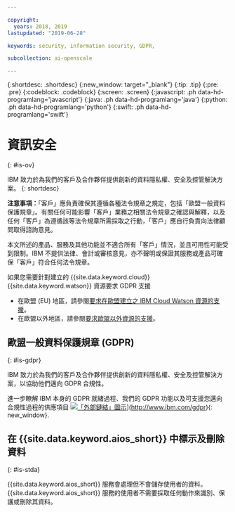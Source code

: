 ```yaml
---

copyright:
  years: 2018, 2019
lastupdated: "2019-06-28"

keywords: security, information security, GDPR, 

subcollection: ai-openscale

---
```


{:shortdesc: .shortdesc}
{:new_window: target="_blank"}
{:tip: .tip}
{:pre: .pre}
{:codeblock: .codeblock}
{:screen: .screen}
{:javascript: .ph data-hd-programlang='javascript'}
{:java: .ph data-hd-programlang='java'}
{:python: .ph data-hd-programlang='python'}
{:swift: .ph data-hd-programlang='swift'}

# 資訊安全
{: #is-ov}

IBM 致力於為我們的客戶及合作夥伴提供創新的資料隱私權、安全及控管解決方案。
{: shortdesc}

**注意事項：**「客戶」應負責確保其遵循各種法令規章之規定，包括「歐盟一般資料保護規章」。有關任何可能影響「客戶」業務之相關法令規章之確認與解釋，以及任何「客戶」為遵循該等法令規章所需採取之行動，「客戶」應自行負責向法律顧問取得諮詢意見。

本文所述的產品、服務及其他功能並不適合所有「客戶」情況，並且可用性可能受到限制。IBM 不提供法律、會計或審核意見，亦不聲明或保證其服務或產品可確保「客戶」符合任何法令規章。

如果您需要針對建立的 {{site.data.keyword.cloud}} {{site.data.keyword.watson}} 資源要求 GDPR 支援

-   在歐盟 (EU) 地區，請參閱[要求在歐盟建立之 IBM Cloud Watson 資源的支援](/docs/services/watson?topic=watson-gdpr-sar#request-EU)。
-   在歐盟以外地區，請參閱[要求歐盟以外資源的支援](/docs/services/watson?topic=watson-gdpr-sar#request-non-EU)。

## 歐盟一般資料保護規章 (GDPR)
{: #is-gdpr}

IBM 致力於為我們的客戶及合作夥伴提供創新的資料隱私權、安全及控管解決方案，以協助他們邁向 GDPR 合規性。

進一步瞭解 IBM 本身的 GDPR 就緒過程、我們的 GDPR 功能以及可支援您邁向合規性過程的供應項目 [ ![「外部鏈結」圖示](../../icons/launch-glyph.svg "「外部鏈結」圖示")](../../icons/launch-glyph.svg "「外部鏈結」圖示")](http://www.ibm.com/gdpr){: new_window}.

## 在 {{site.data.keyword.aios_short}} 中標示及刪除資料
{: #is-stda}

{{site.data.keyword.aios_short}} 服務會處理但不會儲存使用者的資料。{{site.data.keyword.aios_short}} 服務的使用者不需要採取任何動作來識別、保護或刪除其資料。
